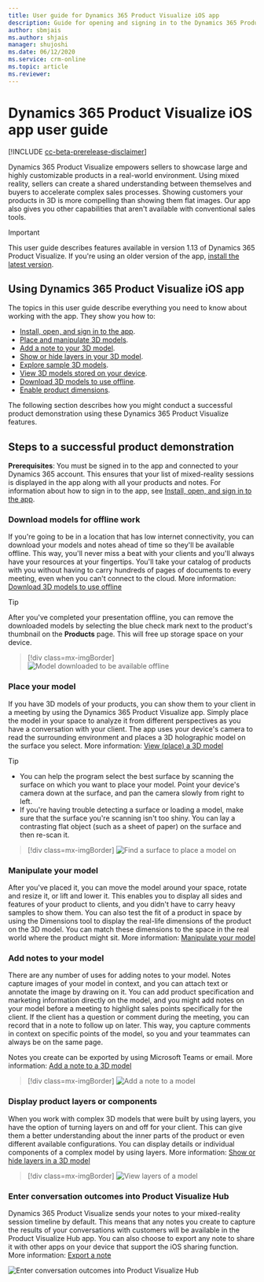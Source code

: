 ```yaml
---
title: User guide for Dynamics 365 Product Visualize iOS app
description: Guide for opening and signing in to the Dynamics 365 Product Visualize app, placing and manipulating 3D models, adding notes, adding your own 3D models, and exploring sample 3D models
author: sbmjais
ms.author: shjais
manager: shujoshi
ms.date: 06/12/2020
ms.service: crm-online
ms.topic: article
ms.reviewer:
---
```


# Dynamics 365 Product Visualize iOS app user guide

[!INCLUDE [cc-beta-prerelease-disclaimer](../includes/cc-beta-prerelease-disclaimer.md)]

Dynamics 365 Product Visualize empowers sellers to showcase large and highly customizable products in a real-world environment. Using mixed reality, sellers can create a shared understanding between themselves and buyers to accelerate complex sales processes. Showing customers your products in 3D is more compelling than showing them flat images. Our app also gives you other capabilities that aren't available with conventional sales tools. 

> [!IMPORTANT]
> This user guide describes features available in version 1.13 of Dynamics 365 Product Visualize. If you're using an older version of the app, [install the latest version](sign-in.md).

## Using Dynamics 365 Product Visualize iOS app

The topics in this user guide describe everything you need to know about working with the app. They show you how to:

- [Install, open, and sign in to the app](sign-in.md).
- [Place and manipulate 3D models](manipulate-models.md).
- [Add a note to your 3D model](add-note.md).
- [Show or hide layers in your 3D model](layers.md).
- [Explore sample 3D models](explore-samples.md).
- [View 3D models stored on your device](browse-models.md).
- [Download 3D models to use offline](download-models.md).
- [Enable product dimensions](product-dimensions.md).

The following section describes how you might conduct a successful product demonstration using these Dynamics 365 Product Visualize features. 

## Steps to a successful product demonstration

**Prerequisites**: You must be signed in to the app and connected to your Dynamics 365 account. This ensures that your list of mixed-reality sessions is displayed in the app along with all your products and notes. For information about how to sign in to the app, see [Install, open, and sign in to the app](sign-in.md).

### Download models for offline work

If you're going to be in a location that has low internet connectivity, you can download your models and notes ahead of time so they'll be available offline. This way, you'll never miss a beat with your clients and you'll always have your resources at your fingertips. You'll take your catalog of products with you without having to carry hundreds of pages of documents to every meeting, even when you can't connect to the cloud. More information: [Download 3D models to use offline](download-models.md)

> [!TIP]
> After you've completed your presentation offline, you can remove the downloaded models by selecting the blue check mark next to the product's thumbnail on the **Products** page. This will free up storage space on your device.

> [!div class=mx-imgBorder]
> ![Model downloaded to be available offline](media/model-downloaded.png "Model downloaded to be available offline")

### Place your model

If you have 3D models of your products, you can show them to your client in a meeting by using the Dynamics 365 Product Visualize app. Simply place the model in your space to analyze it from different perspectives as you have a conversation with your client. The app uses your device's camera to read the surrounding environment and places a 3D holographic model on the surface you select. More information: [View (place) a 3D model](manipulate-models.md#view-place-a-3d-model-in-mixed-reality)

> [!TIP]
> - You can help the program select the best surface by scanning the surface on which you want to place your model. Point your device's camera down at the surface, and pan the camera slowly from right to left. 
> - If you're having trouble detecting a surface or loading a model, make sure that the surface you're scanning isn't too shiny. You can lay a contrasting flat object (such as a sheet of paper) on the surface and then re-scan it.

> [!div class=mx-imgBorder]
> ![Find a surface to place a model on](media/preface-find-surface.png "Find a surface to place a model on")

### Manipulate your model

After you've placed it, you can move the model around your space, rotate and resize it, or lift and lower it. This enables you to display all sides and features of your product to clients, and you didn't have to carry heavy samples to show them. You can also test the fit of a product in space by using the Dimensions tool to display the real-life dimensions of the product on the 3D model. You can match these dimensions to the space in the real world where the product might sit. More information: [Manipulate your model](manipulate-models.md#manipulate-your-model)

### Add notes to your model

There are any number of uses for adding notes to your model. Notes capture images of your model in context, and you can attach text or annotate the image by drawing on it. You can add product specification and marketing information directly on the model, and you might add notes on your model before a meeting to highlight sales points specifically for the client. If the client has a question or comment during the meeting, you can record that in a note to follow up on later. This way, you capture comments in context on specific points of the model, so you and your teammates can always be on the same page.

Notes you create can be exported by using Microsoft Teams or email. More information: [Add a note to a 3D model](add-note.md)

> [!div class=mx-imgBorder]
> ![Add a note to a model](media/preface-add-note.png "Add a note to a model")

### Display product layers or components

When you work with complex 3D models that were built by using layers, you have the option of turning layers on and off for your client. This can give them a better understanding about the inner parts of the product or even different available configurations. You can display details or individual components of a complex model by using layers. More information: [Show or hide layers in a 3D model](layers.md)

> [!div class=mx-imgBorder]
> ![View layers of a model](media/preface-view-layers.png "View layers of a model")

### Enter conversation outcomes into Product Visualize Hub

Dynamics 365 Product Visualize sends your notes to your mixed-reality session timeline by default. This means that any notes you create to capture the results of your conversations with customers will be available in the Product Visualize Hub app. You can also choose to export any note to share it with other apps on your device that support the iOS sharing function. More information: [Export a note](add-note.md#export-a-note)

![Enter conversation outcomes into Product Visualize Hub](media/dynamics-notes-timeline.png "Enter conversation outcomes into Product Visualize Hub")

